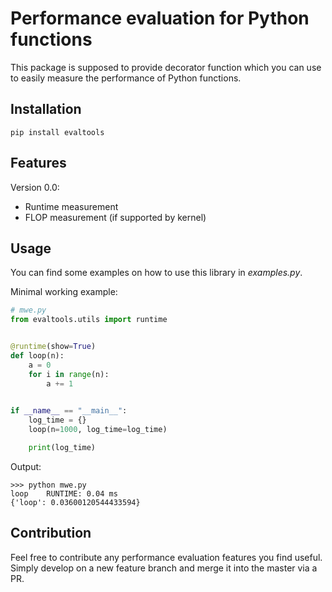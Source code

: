 # Performance evaluation for Python functions

This package is supposed to provide decorator function which you can use
to easily measure the performance of Python functions.

## Installation
```
pip install evaltools
```

## Features
Version 0.0:
- Runtime measurement
- FLOP measurement (if supported by kernel)

## Usage
You can find some examples on how to use this library in *examples.py*. 

Minimal working example:
```Python
# mwe.py
from evaltools.utils import runtime


@runtime(show=True)
def loop(n):
    a = 0
    for i in range(n):
        a += 1

        
if __name__ == "__main__":
    log_time = {}
    loop(n=1000, log_time=log_time)

    print(log_time)
```
Output:
```commandline
>>> python mwe.py
loop	RUNTIME: 0.04 ms
{'loop': 0.03600120544433594}
```

## Contribution
Feel free to contribute any performance evaluation features you find useful. Simply develop on a 
new feature branch and merge it into the master via a PR.
